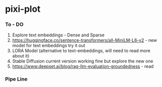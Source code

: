 # pixi-plot

### To - DO
1. Explore text embeddings - Dense and Sparse
2. https://huggingface.co/sentence-transformers/all-MiniLM-L6-v2 - new model for text embeddings try it out
3. LORA Model (alternative to text-embeddings, will need to read more about it)
4. Stable Diffusion current version working fine but explore the new one
5. https://www.deepset.ai/blog/rag-llm-evaluation-groundedness - read


### Pipe Line

